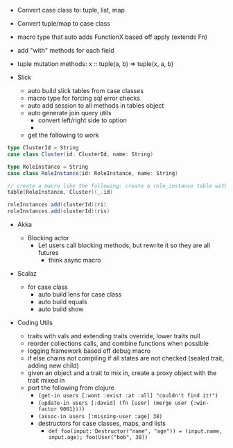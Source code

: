 * Convert case class to: tuple, list, map
* Convert tuple/map to case class
* macro type that auto adds FunctionX based off apply (extends Fn)
* add "with" methods for each field
* tuple mutation methods: x :: tuple(a, b) => tuple(x, a, b)


* Slick
  * auto build slick tables from case classes
  * macro type for forcing sql error checks
  * auto add session to all methods in tables object
  * auto generate join query utils
    * convert left/right side to option
    * 
  * get the following to work

```scala
type ClusterId = String
case class Cluster(id: ClusterId, name: String)

type RoleInstance = String
case class RoleInstance(id: RoleInstance, name: String)

// create a macro like the following: create a role_instance table with fk on Cluster by id
table[RoleInstance, Cluster)(_.id)

roleInstances.add(clusterId)(ri)
roleInstances.add(clusterId)(ris)
```

* Akka
  * Blocking actor
    * Let users call blocking methods, but rewrite it so they are all futures
      * think async macro

* Scalaz
  * for case class
    * auto build lens for case class
    * auto build equals
    * auto build show

* Coding Utils
  * traits with vals and extending traits override, lower traits null
  * reorder collections calls, and combine functions when possible
  * logging framework based off debug macro
  * if else chains not compiling if all states are not checked (sealed trait, adding new child)
  * given an object and a trait to mix in, create a proxy object with the trait mixed in
  * port the following from clojure
    * `(get-in users [:wont :exist :at :all] "couldn't find it!")`
    * `(update-in users [:david] (fn [user] (merge user {:win-factor 9001})))`
    * `(assoc-in users [:missing-user :age] 38)`
    * destructors for case classes, maps, and lists 
      * `def foo(input: Destructor("name", "age")) = (input.name, input.age); foo(User("bob", 38))`
